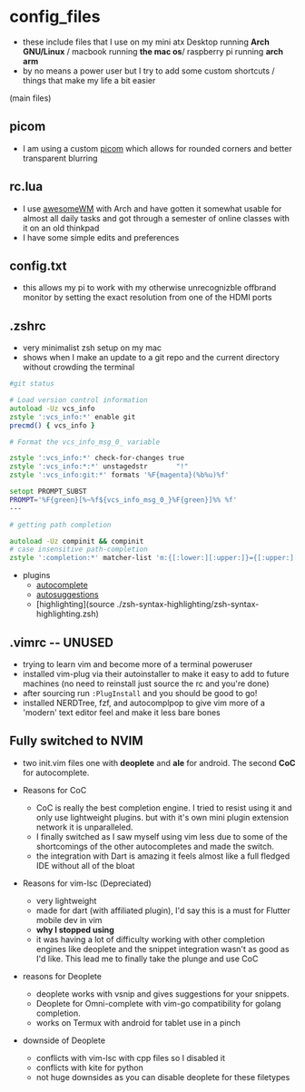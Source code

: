 # config_files

- these include files that I use on my mini atx Desktop running **Arch GNU/Linux** / macbook running **the mac os**/ raspberry pi running **arch arm**
- by no means a power user but I try to add some custom shortcuts / things that make my life a bit easier

(main files)

## picom

- I am using a custom [picom](https://github.com/jonaburg/picom) which allows for rounded corners and better transparent blurring

## rc.lua

- I use [awesomeWM](https://wiki.archlinux.org/index.php/Awesome) with Arch and have gotten it somewhat usable for almost all daily tasks and got through a semester of online classes with it on an old thinkpad
- I have some simple edits and preferences

## config.txt

- this allows my pi to work with my otherwise unrecognizble offbrand monitor by setting the exact resolution from one of the HDMI ports

## .zshrc

- very minimalist zsh setup on my mac
- shows when I make an update to a git repo and the current directory without crowding the terminal
```zsh
#git status

# Load version control information
autoload -Uz vcs_info
zstyle ':vcs_info:*' enable git
precmd() { vcs_info }

# Format the vcs_info_msg_0_ variable

zstyle ':vcs_info:*' check-for-changes true
zstyle ':vcs_info:*:*' unstagedstr       "!"
zstyle ':vcs_info:git:*' formats '%F{magenta}(%b%u)%f'

setopt PROMPT_SUBST
PROMPT='%F{green}[%~%f${vcs_info_msg_0_}%F{green}]%% %f'
---

# getting path completion 

autoload -Uz compinit && compinit
# case insensitive path-completion 
zstyle ':completion:*' matcher-list 'm:{[:lower:][:upper:]}={[:upper:][:lower:]}' 'm:{[:lower:][:upper:]}={[:upper:][:lower:]} l:|=* r:|=*' 'm:{[:lower:][:upper:]}={[:upper:][:lower:]} l:|=* r:|=*' 'm:{[:lower:][:upper:]}={[:upper:][:lower:]} l:|=* r:|=*' 
```

- plugins 
    - [autocomplete](https://github.com/marlonrichert/zsh-autocomplete)
    - [autosuggestions](https://github.com/zsh-users/zsh-autosuggestions)
    - [highlighting](source ./zsh-syntax-highlighting/zsh-syntax-highlighting.zsh)

## .vimrc -- UNUSED

- trying to learn vim and become more of a terminal poweruser
- installed vim-plug via their autoinstaller to make it easy to add to future machines (no need to reinstall just source the rc and you're done)
- after sourcing run `:PlugInstall` and you should be good to go!
- installed NERDTree, fzf, and autocomplpop to give vim more of a 'modern' text editor feel and make it less bare bones

## Fully switched to NVIM
- two init.vim files one with **deoplete** and **ale** for android. The second **CoC** for autocomplete. 

- Reasons for CoC
  - CoC is really the best completion engine. I tried to resist using it and only use lightweight plugins. but with it's own mini plugin extension network it is unparalleled. 
  - I finally switched as I saw myself using vim less due to some of the shortcomings of the other autocompletes and made the switch.
  - the integration with Dart is amazing it feels almost like a full fledged IDE without all of the bloat
- Reasons for vim-lsc (Depreciated)
  - very lightweight
  - made for dart (with affiliated plugin), I'd say this is a must for Flutter mobile dev in vim
  - **why I stopped using**
  - it was having a lot of difficulty working with other completion engines like deoplete and the snippet integration wasn't as good as I'd like. This lead me to finally take the plunge and use CoC
- reasons for Deoplete
  - deoplete works with vsnip and gives suggestions for your snippets.
  - Deoplete for Omni-complete with vim-go compatibility for golang completion. 
  - works on Termux with android for tablet use in a pinch
- downside of Deoplete
  - conflicts with vim-lsc with cpp files so I disabled it
  - conflicts with kite for python
  - not huge downsides as you can disable deoplete for these filetypes
  
